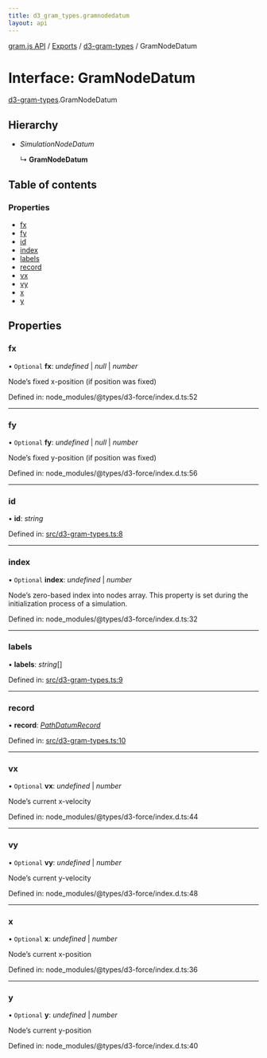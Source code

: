 ```yaml
---
title: d3_gram_types.gramnodedatum
layout: api
---
```


[gram.js API](../README.md) / [Exports](../modules.md) / [d3-gram-types](../modules/d3_gram_types.md) / GramNodeDatum

# Interface: GramNodeDatum

[d3-gram-types](../modules/d3_gram_types.md).GramNodeDatum

## Hierarchy

* *SimulationNodeDatum*

  ↳ **GramNodeDatum**

## Table of contents

### Properties

- [fx](d3_gram_types.gramnodedatum.md#fx)
- [fy](d3_gram_types.gramnodedatum.md#fy)
- [id](d3_gram_types.gramnodedatum.md#id)
- [index](d3_gram_types.gramnodedatum.md#index)
- [labels](d3_gram_types.gramnodedatum.md#labels)
- [record](d3_gram_types.gramnodedatum.md#record)
- [vx](d3_gram_types.gramnodedatum.md#vx)
- [vy](d3_gram_types.gramnodedatum.md#vy)
- [x](d3_gram_types.gramnodedatum.md#x)
- [y](d3_gram_types.gramnodedatum.md#y)

## Properties

### fx

• `Optional` **fx**: *undefined* | *null* | *number*

Node’s fixed x-position (if position was fixed)

Defined in: node_modules/@types/d3-force/index.d.ts:52

___

### fy

• `Optional` **fy**: *undefined* | *null* | *number*

Node’s fixed y-position (if position was fixed)

Defined in: node_modules/@types/d3-force/index.d.ts:56

___

### id

• **id**: *string*

Defined in: [src/d3-gram-types.ts:8](https://github.com/gram-data/d3-gram/blob/f6f773c/src/d3-gram-types.ts#L8)

___

### index

• `Optional` **index**: *undefined* | *number*

Node’s zero-based index into nodes array. This property is set during the initialization process of a simulation.

Defined in: node_modules/@types/d3-force/index.d.ts:32

___

### labels

• **labels**: *string*[]

Defined in: [src/d3-gram-types.ts:9](https://github.com/gram-data/d3-gram/blob/f6f773c/src/d3-gram-types.ts#L9)

___

### record

• **record**: [*PathDatumRecord*](../modules/d3_gram_types.md#pathdatumrecord)

Defined in: [src/d3-gram-types.ts:10](https://github.com/gram-data/d3-gram/blob/f6f773c/src/d3-gram-types.ts#L10)

___

### vx

• `Optional` **vx**: *undefined* | *number*

Node’s current x-velocity

Defined in: node_modules/@types/d3-force/index.d.ts:44

___

### vy

• `Optional` **vy**: *undefined* | *number*

Node’s current y-velocity

Defined in: node_modules/@types/d3-force/index.d.ts:48

___

### x

• `Optional` **x**: *undefined* | *number*

Node’s current x-position

Defined in: node_modules/@types/d3-force/index.d.ts:36

___

### y

• `Optional` **y**: *undefined* | *number*

Node’s current y-position

Defined in: node_modules/@types/d3-force/index.d.ts:40

